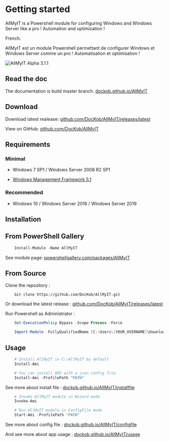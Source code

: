 # Getting started

AllMyIT is a Powershell module for configuring Windows and Windows Server like a pro ! Automation and optimization !

French:

AllMyIT est un module Powershell permettant de configurer Windows et Windows Server comme un pro ! Automatisation et optimisation !

![AllMyIT Alpha 3.1.1](https://i2.wp.com/hitea.fr/wp-content/uploads/2019/11/AllMyIT_Alpha_2.jpg?fit=695%2C258&ssl=1)

## Read the doc

The documentation is build master branch. [dockob.github.io/AllMyIT](https://dockob.github.io/AllMyIT)

## Download

Download latest realease: [github.com/DocKob/AllMyIT/releases/latest](https://github.com/DocKob/AllMyIT/releases/latest)

View on GitHub: [github.com/DocKob/AllMyIT](https://github.com/DocKob/AllMyIT)

## Requirements

### Minimal

- Windows 7 SP1 / Windows Server 2008 R2 SP1

-  [Windows Management Framework 5.1](https://www.microsoft.com/en-us/download/details.aspx?id=54616)

### Recommended

- Windows 10 / Windows Server 2016 / Windows Server 2019

## Installation

## From PowerShell Gallery

```powershell
    Install-Module -Name AllMyIT
```

See module page: [powershellgallery.com/packages/AllMyIT](https://www.powershellgallery.com/packages/AllMyIT)

## From Source

Clone the repository :

```
    Git clone https://github.com/DocKob/AllMyIT.git
```

Or download the latest release : [github.com/DocKob/AllMyIT/releases/latest](https://github.com/DocKob/AllMyIT/releases/latest)

Run Powershell as Administrator :

```powershell
    Set-ExecutionPolicy Bypass -Scope Process -Force

    Import-Module -FullyQualifiedName [C:\Users\[YOUR_USERNAME]\Download\AllMyIT] -Force -Verbose
```

## Usage

```powershell
    # Install AllMyIT in C:\AllMyIT by default
    Install-Ami

    # You can install AMI with a json config file
    Install-Ami -ProfilePath "PATH"
```

See more about install file : [dockob.github.io/AllMyIT/installfile](https://dockob.github.io/AllMyIT/installfile/)

```powershell
    # Invoke AllMyIT module in Wizard mode
    Invoke-Ami
```

```powershell
    # Run AllMyIT module in ConfigFile mode
    Start-Ami -ProfilePath "PATH"
```

See more about config file : [dockob.github.io/AllMyIT/configfile](https://dockob.github.io/AllMyIT/configfile/)

And see more about app usage : [dockob.github.io/AllMyIT/usage](https://dockob.github.io/AllMyIT/usage/)